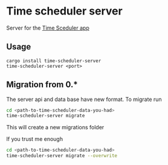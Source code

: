 # Time scheduler server

Server for the [Time Sceduler app](https://github.com/Dr-42/time-scheduler-client)

## Usage

```console
cargo install time-scheduler-server
time-scheduler-server <port>
```

## Migration from 0.\*

The server api and data base have new format. To migrate run

```sh
cd <path-to-time-scheduler-data-you-had>
time-scheduler-server migrate
```

This will create a new migrations folder

If you trust me enough

```sh
cd <path-to-time-scheduler-data-you-had>
time-scheduler-server migrate --overwrite
```

